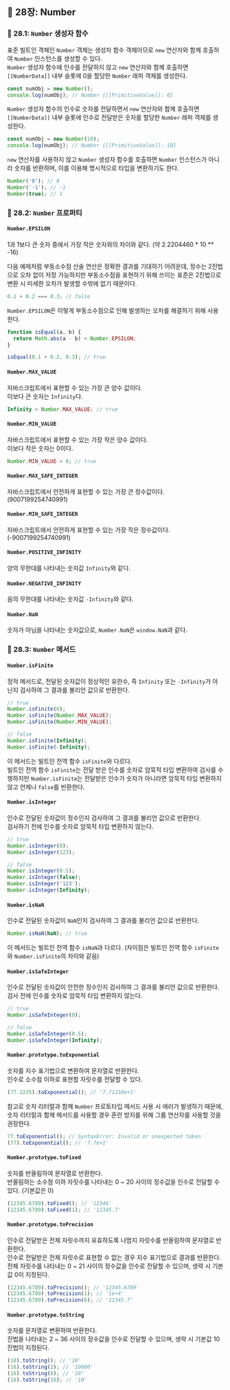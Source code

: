 ## 📔 28장: Number

### 📍 28.1: `Number` 생성자 함수

표준 빌트인 객체인 `Number` 객체는 생성자 함수 객체아므로 `new` 연산자와 함께 호출하여 `Number` 인스턴스를 생성할 수 있다.  
`Number` 생성자 함수에 인수를 전달하지 않고 `new` 연산자와 함께 호출하면 `[[NumberData]]` 내부 슬롯에 0을 할당한 `Number` 래퍼 객체를 생성한다.

```javascript
const numObj = new Number();
console.log(numObj); // Number {[[PrimitiveValue]]: 0}
```

`Number` 생성자 함수의 인수로 숫자를 전달하면서 `new` 연산자와 함께 호출하면 `[[NumberData]]` 내부 슬롯에 인수로 전달받은 숫자를 할당한 `Number` 래퍼 객체를 생성한다.

```javascript
const numObj = new Number(10);
console.log(numObj); // Number {[[PrimitiveValue]]: 10}
```

`new` 연산자를 사용하지 않고 `Number` 생성자 함수를 호출하면 `Number` 인스턴스가 아니라 숫자를 반환하며, 이를 이용해 명시적으로 타입을 변환하기도 한다.

```javascript
Number('0'); // 0
Number('-1'); // -1
Number(true); // 1
```

### 📍 28.2: `Number` 프로퍼티

#### `Number.EPSILON`

1과 1보다 큰 숫자 중에서 가장 작은 숫자와의 차이와 같다. (약 2.2204460 \* 10 \*\* -16)

다음 예제처럼 부동소수점 산술 연산은 정확한 결과를 기대하기 어려운데, 정수는 2진법으로 오차 없이 저장 가능하지만 부동소수점을 표현하기 위해 쓰이는 표준은 2진법으로 변환 시 미세한 오차가 발생할 수밖에 없기 때문이다.

```javascript
0.1 + 0.2 === 0.3; // false
```

`Number.EPSILON`은 이렇게 부동소수점으로 인해 발생하는 오차를 해결하기 위해 사용한다.

```javascript
function isEqual(a, b) {
  return Math.abs(a - b) < Number.EPSILON;
}

isEqual(0.1 + 0.2, 0.3); // true
```

#### `Number.MAX_VALUE`

자바스크립트에서 표현할 수 있는 가장 큰 양수 값이다.  
이보다 큰 숫자는 `Infinity`다.

```javascript
Infinity > Number.MAX_VALUE; // true
```

#### `Number.MIN_VALUE`

자바스크립트에서 표현할 수 있는 가장 작은 양수 값이다.  
이보다 작은 숫자는 0이다.

```javascript
Number.MIN_VALUE > 0; // true
```

#### `Number.MAX_SAFE_INTEGER`

자바스크립트에서 안전하게 표현할 수 있는 가장 큰 정수값이다. (9007199254740991)

#### `Number.MIN_SAFE_INTEGER`

자바스크립트에서 안전하게 표현할 수 있는 가장 작은 정수값이다. (-9007199254740991)

#### `Number.POSITIVE_INFINITY`

양의 무한대를 나타내는 숫자값 `Infinity`와 같다.

#### `Number.NEGATIVE_INFINITY`

음의 무한대를 나타내는 숫자값 `-Infinity`와 같다.

#### `Number.NaN`

숫자가 아님을 나타내는 숫자값으로, `Number.NaN`은 `window.NaN`과 같다.

### 📍 28.3: `Number` 메서드

#### `Number.isFinite`

정적 메서드로, 전달된 숫자값이 정상적인 유한수, 즉 `Infinity` 또는 `-Infinity`가 아닌지 검사하여 그 결과를 불리언 값으로 반환한다.

```javascript
// true
Number.isFinite(0);
Number.isFinite(Number.MAX_VALUE);
Number.isFinite(Number.MIN_VALUE);

// false
Number.isFinite(Infinity);
Number.isFinite(-Infinity);
```

이 메서드는 빌트인 전역 함수 `isFinite`와 다르다.  
빌트인 전역 함수 `isFinite`는 전달 받은 인수를 숫자로 암묵적 타입 변환하여 검사를 수행하지만 `Number.isFinite`는 전달받은 인수가 숫자가 아니라면 암묵적 타입 변환하지 않고 언제나 `false`를 반환한다.

#### `Number.isInteger`

인수로 전달된 숫자값이 정수인지 검사하여 그 결과를 불리언 값으로 반환한다.  
검사하기 전에 인수를 숫자로 암묵적 타입 변환하지 않는다.

```javascript
// true
Number.isInteger(0);
Number.isInteger(123);

// false
Number.isInteger(0.5);
Number.isInteger(false);
Number.isInteger('123');
Number.isInteger(Infinity);
```

#### `Number.isNaN`

인수로 전달된 숫자값이 `NaN`인지 검사하여 그 결과를 불리언 값으로 반환한다.

```javascript
Number.isNaN(NaN); // true
```

이 메서드는 빌트인 전역 함수 `isNaN`과 다르다. (차이점은 빌트인 전역 함수 `isFinite`와 `Number.isFinite`의 차이와 같음)

#### `Number.isSafeInteger`

인수로 전달된 숫자값이 안전한 정수인지 검사하여 그 결과를 불리언 값으로 반환한다.  
검사 전에 인수를 숫자로 암묵적 타입 변환하지 않는다.

```javascript
// true
Number.isSafeInteger(0);

// false
Number.isSafeInteger(0.5);
Number.isSafeInteger(Infinity);
```

#### `Number.prototype.toExponential`

숫자를 지수 표기법으로 변환하여 문자열로 반환한다.  
인수로 소수점 이하로 표현할 자릿수를 전달할 수 있다.

```javascript
(77.1235).toExponential(); // '7.71234e+1'
```

참고로 숫자 리터럴과 함께 `Number` 프로토타입 메서드 사용 시 에러가 발생하기 때문에, 숫자 리터럴과 함께 메서드를 사용할 경우 혼란 방지를 위해 그룹 연산자를 사용할 것을 권장한다.

```javascript
77.toExponential(); // SyntaxError: Invalid or unexpected token
(77).toExponential(); // '7.7e+1'
```

#### `Number.prototype.toFixed`

숫자를 반올림하여 문자열로 반환한다.  
반올림하는 소수점 이하 자릿수를 나타내는 0 ~ 20 사이의 정수값을 인수로 전달할 수 있다. (기본값은 0)

```javascript
(12345.6789).toFixed(); // '12346'
(12345.6789).toFixed(1); // '12345.7'
```

#### `Number.prototype.toPrecision`

인수로 전달받은 전체 자릿수까지 유효하도록 나멈지 자릿수를 반올림하여 문자열로 반환한다.  
인수로 전달받은 전체 자릿수로 표현할 수 없는 경우 지수 표기법으로 결과를 반환한다.  
전체 자릿수를 나타내는 0 ~ 21 사이의 정수값을 인수로 전달할 수 있으며, 생략 시 기본값 0이 지정된다.

```javascript
(12345.6789).toPrecision(); // '12345.6789'
(12345.6789).toPrecision(1); // '1e+4'
(12345.6789).toPrecision(6); // '12345.7'
```

#### `Number.prototype.toString`

숫자를 문자열로 변환하여 반환한다.  
진법을 나타내는 2 ~ 36 사이의 정수값을 인수로 전달할 수 있으며, 생략 시 기본값 10진법이 지정된다.

```javascript
(10).toString(); // '10'
(16).toString(2); // '10000'
(16).toString(8); // '20'
(16).toString(16); // '10'
```
